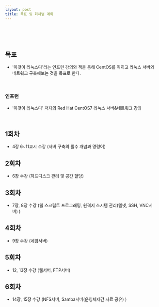 ```yaml
---
layout: post
title: 목표 및 회차별 계획
---
```

<br>
<br>
<br>

## 목표
* '이것이 리눅스다'라는 인프런 강의와 책을 통해 CentOS를 익히고 리눅스 서버와 네트워크 구축해보는 것을 목표로 한다.
<br>

### 인프런
* '이것이 리눅스다' 저자의 Red Hat CentOS7 리눅스 서버&네트워크 강좌
<br>

## 1회차
* 4장 6~11교시 수강 (서버 구축의 필수 개념과 명령어)
## 2회차
* 6장 수강 (하드디스크 관리 및 공간 할당)
## 3회차
* 7장, 8장 수강 (쉘 스크립트 프로그래밍, 원격지 스시템 관리(텔넷, SSH, VNC서버) )
## 4회차
* 9장 수강 (네임서버)
## 5회차
* 12, 13장 수강 (웹서버, FTP서버)
## 6회차
* 14장, 15장 수강 (NFS서버, Samba서버(운영체제간 자료 공유) )

